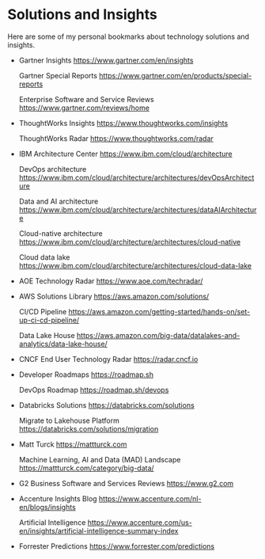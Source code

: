 # Solutions and Insights


Here are some of my personal bookmarks about technology solutions and insights.

<!--more-->

+ Gartner Insights https://www.gartner.com/en/insights

   Gartner Special Reports https://www.gartner.com/en/products/special-reports

   Enterprise Software and Service Reviews https://www.gartner.com/reviews/home

+ ThoughtWorks Insights https://www.thoughtworks.com/insights
   
   ThoughtWorks Radar https://www.thoughtworks.com/radar

+ IBM Architecture Center https://www.ibm.com/cloud/architecture
   
   DevOps architecture https://www.ibm.com/cloud/architecture/architectures/devOpsArchitecture

   Data and AI architecture https://www.ibm.com/cloud/architecture/architectures/dataAIArchitecture

   Cloud-native architecture https://www.ibm.com/cloud/architecture/architectures/cloud-native

   Cloud data lake https://www.ibm.com/cloud/architecture/architectures/cloud-data-lake

+ AOE Technology Radar https://www.aoe.com/techradar/

+ AWS Solutions Library https://aws.amazon.com/solutions/

   CI/CD Pipeline https://aws.amazon.com/getting-started/hands-on/set-up-ci-cd-pipeline/

   Data Lake House https://aws.amazon.com/big-data/datalakes-and-analytics/data-lake-house/

+ CNCF End User Technology Radar https://radar.cncf.io

+ Developer Roadmaps https://roadmap.sh

   DevOps Roadmap https://roadmap.sh/devops

+ Databricks Solutions https://databricks.com/solutions
   
   Migrate to Lakehouse Platform https://databricks.com/solutions/migration

+ Matt Turck https://mattturck.com

   Machine Learning, AI and Data (MAD) Landscape https://mattturck.com/category/big-data/

+ G2 Business Software and Services Reviews https://www.g2.com

+ Accenture Insights Blog https://www.accenture.com/nl-en/blogs/insights

   Artificial Intelligence https://www.accenture.com/us-en/insights/artificial-intelligence-summary-index

+ Forrester Predictions https://www.forrester.com/predictions

